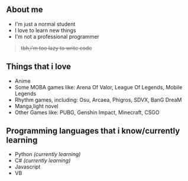 ## About me
- I'm just a normal student
- I love to learn new things
- I'm not a professional programmer 

> ~~tbh,i'm too lazy to write code~~ 

## Things that i love
- Anime
- Some MOBA games like: Arena Of Valor, League Of Legends, Mobile Legends
- Rhythm games, including: Osu, Arcaea, Phigros, SDVX, BanG DreaM
- Manga,light novel
- Other Games like: PUBG, Genshin Impact, Minecraft, CSGO 

## Programming languages that i know/currently learning
- Python *(currently learning)*
- C# *(currently learning)*
- Javascript
- VB
